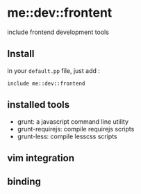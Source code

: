 # me::dev::frontent

include frontend development tools

## Install

in your `default.pp` file, just add :

``` puppet
include me::dev::frontend
```

## installed tools

* grunt: a javascript command line utility
* grunt-requirejs: compile requirejs scripts
* grunt-less: compile lesscss scripts

## vim integration


## binding

